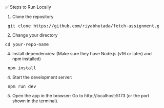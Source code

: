 ✅ Steps to Run Locally
1) Clone the repository
<pre> git clone https://github.com/riyabhutada/fetch-assignment.git </pre>
2) Change your directory
<pre>cd your-repo-name </pre>
4) Install dependencies: (Make sure they have Node.js (v16 or later) and npm installed)
<pre> npm install </pre>
4) Start the development server:
<pre> npm run dev </pre>
5) Open the app in the browser:
Go to http://localhost:5173 (or the port shown in the terminal).
